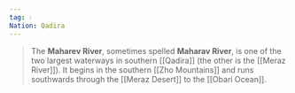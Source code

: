 ```yaml
---
tag: 💧
Nation: Qadira
---
```

> The **Maharev River**, sometimes spelled **Maharav River**, is one of the two largest waterways in southern [[Qadira]] (the other is the [[Meraz River]]). It begins in the southern [[Zho Mountains]] and runs southwards through the [[Meraz Desert]] to the [[Obari Ocean]].








